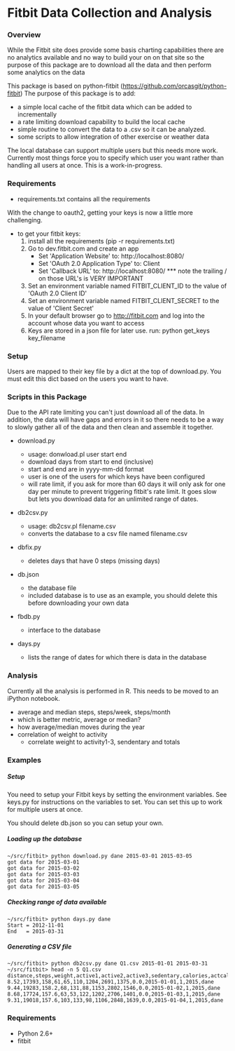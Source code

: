 Fitbit Data Collection and Analysis
===================================

### Overview

While the Fitbit site does provide some basis charting capabilities there
are no analytics available and no way to build your on on that site so
the purpose of this package are to download all the data and then perform
some analytics on the data

This package is based on python-fitbit (https://github.com/orcasgit/python-fitbit)
The purpose of this package is to add:
* a simple local cache of the fitbit data which can be added to incrementally
* a rate limiting download capability to build the local cache
* simple routine to convert the data to a .csv so it can be analyzed.
* some scripts to allow integration of other exercise or weather data

The local database can support multiple users but this needs more work. 
Currently most things force you to specify which user you want rather than
handling all users at once.  This is a work-in-progress.

### Requirements
* requirements.txt contains all the requirements

With the change to oauth2, getting your keys is now a little more challenging.

* to get your fitbit keys:
  1. install all the requirements (pip -r requirements.txt)
  2. Go to dev.fitbit.com and create an app
     * Set 'Application Website' to: http://localhost:8080/
     * Set 'OAuth 2.0 Application Type' to: Client
     * Set 'Callback URL' to: http://localhost:8080/
     *** note the trailing / on those URL's is VERY IMPORTANT
  4. Set an environment variable named FITBIT\_CLIENT\_ID to the value of 'OAuth 2.0 Client ID'
  5. Set an environment variable named FITBIT\_CLIENT\_SECRET to the value of 'Client Secret'
  6. In your default browser go to http://fitbit.com and log into the account whose data you want to access
  7. Keys are stored in a json file for later use.  run: python get\_keys key\_filename

### Setup

Users are mapped to their key file by a dict at the top of download.py.  You must edit this dict
based on the users you want to have.

### Scripts in this Package

Due to the API rate limiting you can't just download all of the data. In 
addition, the data will have gaps and errors in it so there needs to be a
way to slowly gather all of the data and then clean and assemble it together.

* download.py
  * usage: donwload.pl user start end
  * download days from start to end (inclusive)
  * start and end are in yyyy-mm-dd format
  * user is one of the users for which keys have been configured
  * will rate limit, if you ask for more than 60 days it will only ask for
    one day per minute to prevent triggering fitbit's rate limit.  It goes 
    slow but lets you download data for an unlimited range of dates.

* db2csv.py
  * usage: db2csv.pl filename.csv
  * converts the database to a csv file named filename.csv

* dbfix.py
  * deletes days that have 0 steps (missing days)

* db.json
  * the database file
  * included database is to use as an example, you should delete this
    before downloading your own data

* fbdb.py
  * interface to the database

* days.py <user>
  * lists the range of dates for which there is data in the database

### Analysis

Currently all the analysis is performed in R. This needs to be moved to an
iPython notebook.

* average and median steps, steps/week, steps/month
* which is better metric, average or median?
* how average/median moves during the year
* correlation of weight to activity
  * correlate weight to activity1-3, sendentary and totals

### Examples

##### Setup
You need to setup your Fitbit keys by setting the environment variables.  See keys.py for instructions on the variables to set. You can set this up to work for multiple users at once.

You should delete db.json so you can setup your own.

##### Loading up the database

```
~/src/fitbit> python download.py dane 2015-03-01 2015-03-05
got data for 2015-03-01
got data for 2015-03-02
got data for 2015-03-03
got data for 2015-03-04
got data for 2015-03-05
```

##### Checking range of data available

```
~/src/fitbit> python days.py dane
Start = 2012-11-01
End   = 2015-03-31
```

##### Generating a CSV file

```
~/src/fitbit> python db2csv.py dane Q1.csv 2015-01-01 2015-03-31
~/src/fitbit> head -n 5 Q1.csv
distance,steps,weight,active1,active2,active3,sedentary,calories,actcal,biking,date,month,year,user
8.52,17393,158,61,65,110,1204,2691,1375,0.0,2015-01-01,1,2015,dane
9.44,19283,158.2,68,131,88,1153,2802,1546,0.0,2015-01-02,1,2015,dane
8.68,17724,157.6,63,53,122,1202,2706,1401,0.0,2015-01-03,1,2015,dane
9.31,19018,157.6,103,133,98,1106,2848,1639,0.0,2015-01-04,1,2015,dane
```


### Requirements

* Python 2.6+
* fitbit
